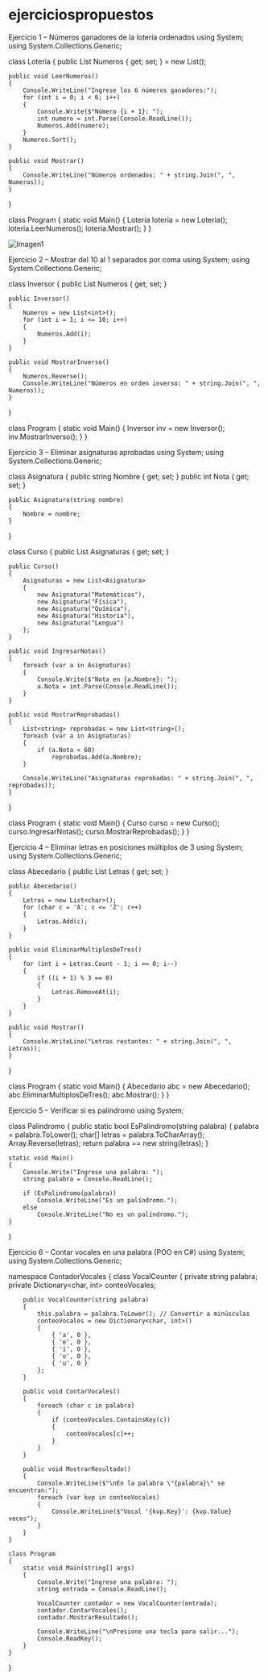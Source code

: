# ejerciciospropuestos

Ejercicio 1 – Números ganadores de la lotería ordenados
using System;
using System.Collections.Generic;

class Loteria
{
    public List<int> Numeros { get; set; } = new List<int>();

    public void LeerNumeros()
    {
        Console.WriteLine("Ingrese los 6 números ganadores:");
        for (int i = 0; i < 6; i++)
        {
            Console.Write($"Número {i + 1}: ");
            int numero = int.Parse(Console.ReadLine());
            Numeros.Add(numero);
        }
        Numeros.Sort();
    }

    public void Mostrar()
    {
        Console.WriteLine("Números ordenados: " + string.Join(", ", Numeros));
    }
}

class Program
{
    static void Main()
    {
        Loteria loteria = new Loteria();
        loteria.LeerNumeros();
        loteria.Mostrar();
    }
}

![Imagen1](https://github.com/user-attachments/assets/f575606b-5e8e-423b-ab1f-8ce77e00f5db)


Ejercicio 2 – Mostrar del 10 al 1 separados por coma
using System;
using System.Collections.Generic;

class Inversor
{
    public List<int> Numeros { get; set; }

    public Inversor()
    {
        Numeros = new List<int>();
        for (int i = 1; i <= 10; i++)
        {
            Numeros.Add(i);
        }
    }

    public void MostrarInverso()
    {
        Numeros.Reverse();
        Console.WriteLine("Números en orden inverso: " + string.Join(", ", Numeros));
    }
}

class Program
{
    static void Main()
    {
        Inversor inv = new Inversor();
        inv.MostrarInverso();
    }
}

Ejercicio 3 – Eliminar asignaturas aprobadas
using System;
using System.Collections.Generic;

class Asignatura
{
    public string Nombre { get; set; }
    public int Nota { get; set; }

    public Asignatura(string nombre)
    {
        Nombre = nombre;
    }
}

class Curso
{
    public List<Asignatura> Asignaturas { get; set; }

    public Curso()
    {
        Asignaturas = new List<Asignatura>
        {
            new Asignatura("Matemáticas"),
            new Asignatura("Física"),
            new Asignatura("Química"),
            new Asignatura("Historia"),
            new Asignatura("Lengua")
        };
    }

    public void IngresarNotas()
    {
        foreach (var a in Asignaturas)
        {
            Console.Write($"Nota en {a.Nombre}: ");
            a.Nota = int.Parse(Console.ReadLine());
        }
    }

    public void MostrarReprobadas()
    {
        List<string> reprobadas = new List<string>();
        foreach (var a in Asignaturas)
        {
            if (a.Nota < 60)
                reprobadas.Add(a.Nombre);
        }

        Console.WriteLine("Asignaturas reprobadas: " + string.Join(", ", reprobadas));
    }
}

class Program
{
    static void Main()
    {
        Curso curso = new Curso();
        curso.IngresarNotas();
        curso.MostrarReprobadas();
    }
}

Ejercicio 4 – Eliminar letras en posiciones múltiplos de 3
using System;
using System.Collections.Generic;

class Abecedario
{
    public List<char> Letras { get; set; }

    public Abecedario()
    {
        Letras = new List<char>();
        for (char c = 'A'; c <= 'Z'; c++)
        {
            Letras.Add(c);
        }
    }

    public void EliminarMultiplosDeTres()
    {
        for (int i = Letras.Count - 1; i >= 0; i--)
        {
            if ((i + 1) % 3 == 0)
            {
                Letras.RemoveAt(i);
            }
        }
    }

    public void Mostrar()
    {
        Console.WriteLine("Letras restantes: " + string.Join(", ", Letras));
    }
}

class Program
{
    static void Main()
    {
        Abecedario abc = new Abecedario();
        abc.EliminarMultiplosDeTres();
        abc.Mostrar();
    }
}

Ejercicio 5 – Verificar si es palíndromo
using System;

class Palindromo
{
    public static bool EsPalindromo(string palabra)
    {
        palabra = palabra.ToLower();
        char[] letras = palabra.ToCharArray();
        Array.Reverse(letras);
        return palabra == new string(letras);
    }

    static void Main()
    {
        Console.Write("Ingrese una palabra: ");
        string palabra = Console.ReadLine();

        if (EsPalindromo(palabra))
            Console.WriteLine("Es un palíndromo.");
        else
            Console.WriteLine("No es un palíndromo.");
    }
}

Ejercicio 6 – Contar vocales en una palabra (POO en C#)
using System;
using System.Collections.Generic;

namespace ContadorVocales
{
    class VocalCounter
    {
        private string palabra;
        private Dictionary<char, int> conteoVocales;

        public VocalCounter(string palabra)
        {
            this.palabra = palabra.ToLower(); // Convertir a minúsculas
            conteoVocales = new Dictionary<char, int>()
            {
                { 'a', 0 },
                { 'e', 0 },
                { 'i', 0 },
                { 'o', 0 },
                { 'u', 0 }
            };
        }

        public void ContarVocales()
        {
            foreach (char c in palabra)
            {
                if (conteoVocales.ContainsKey(c))
                {
                    conteoVocales[c]++;
                }
            }
        }

        public void MostrarResultado()
        {
            Console.WriteLine($"\nEn la palabra \"{palabra}\" se encuentran:");
            foreach (var kvp in conteoVocales)
            {
                Console.WriteLine($"Vocal '{kvp.Key}': {kvp.Value} veces");
            }
        }
    }

    class Program
    {
        static void Main(string[] args)
        {
            Console.Write("Ingrese una palabra: ");
            string entrada = Console.ReadLine();

            VocalCounter contador = new VocalCounter(entrada);
            contador.ContarVocales();
            contador.MostrarResultado();

            Console.WriteLine("\nPresione una tecla para salir...");
            Console.ReadKey();
        }
    }
}
